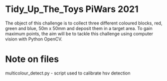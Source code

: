# Tidy_Up_The_Toys PiWars 2021
The object of this challenge is to collect three different coloured
blocks, red, green and blue, 50m x 50mm and deposit them in a target area.
To gain maximum points, the aim will be to tackle this challenge 
using computer vision with Python OpenCV.

# Note on files

multicolour_detect.py - script used to calibrate hsv detection
